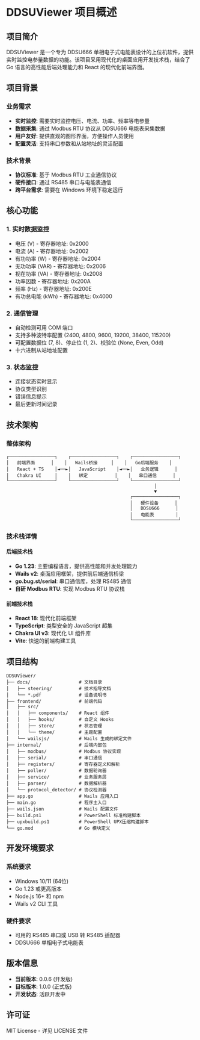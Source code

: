 # DDSUViewer 项目概述

## 项目简介

DDSUViewer 是一个专为 DDSU666 单相电子式电能表设计的上位机软件，提供实时监控电参量数据的功能。该项目采用现代化的桌面应用开发技术栈，结合了 Go 语言的高性能后端处理能力和 React 的现代化前端界面。

## 项目背景

### 业务需求
- **实时监控**: 需要实时监控电压、电流、功率、频率等电参量
- **数据采集**: 通过 Modbus RTU 协议从 DDSU666 电能表采集数据
- **用户友好**: 提供直观的图形界面，方便操作人员使用
- **配置灵活**: 支持串口参数和从站地址的灵活配置

### 技术背景
- **协议标准**: 基于 Modbus RTU 工业通信协议
- **硬件接口**: 通过 RS485 串口与电能表通信
- **跨平台需求**: 需要在 Windows 环境下稳定运行

## 核心功能

### 1. 实时数据监控
- 电压 (V) - 寄存器地址: 0x2000
- 电流 (A) - 寄存器地址: 0x2002
- 有功功率 (W) - 寄存器地址: 0x2004
- 无功功率 (VAR) - 寄存器地址: 0x2006
- 视在功率 (VA) - 寄存器地址: 0x2008
- 功率因数 - 寄存器地址: 0x200A
- 频率 (Hz) - 寄存器地址: 0x200E
- 有功总电能 (kWh) - 寄存器地址: 0x4000

### 2. 通信管理
- 自动检测可用 COM 端口
- 支持多种波特率配置 (2400, 4800, 9600, 19200, 38400, 115200)
- 可配置数据位 (7, 8)、停止位 (1, 2)、校验位 (None, Even, Odd)
- 十六进制从站地址配置

### 3. 状态监控
- 连接状态实时显示
- 协议类型识别
- 错误信息提示
- 最后更新时间记录

## 技术架构

### 整体架构
```
┌─────────────────┐    ┌─────────────────┐    ┌─────────────────┐
│   前端界面      │    │   Wails桥接     │    │   Go后端服务    │
│   React + TS    │◄──►│   JavaScript    │◄──►│   业务逻辑      │
│   Chakra UI     │    │   绑定          │    │   串口通信      │
└─────────────────┘    └─────────────────┘    └─────────────────┘
                                                       │
                                                       ▼
                                              ┌─────────────────┐
                                              │   硬件设备      │
                                              │   DDSU666      │
                                              │   电能表        │
                                              └─────────────────┘
```

### 技术栈详情

#### 后端技术栈
- **Go 1.23**: 主要编程语言，提供高性能和并发处理能力
- **Wails v2**: 桌面应用框架，提供前后端通信桥梁
- **go.bug.st/serial**: 串口通信库，处理 RS485 通信
- **自研 Modbus RTU**: 实现 Modbus RTU 协议栈

#### 前端技术栈
- **React 18**: 现代化前端框架
- **TypeScript**: 类型安全的 JavaScript 超集
- **Chakra UI v3**: 现代化 UI 组件库
- **Vite**: 快速的前端构建工具

## 项目结构

```
DDSUViewer/
├── docs/                  # 文档目录
│   ├── steering/          # 技术指导文档
│   └── *.pdf              # 设备说明书
├── frontend/              # 前端代码
│   ├── src/
│   │   ├── components/    # React 组件
│   │   ├── hooks/         # 自定义 Hooks
│   │   ├── store/         # 状态管理
│   │   └── theme/         # 主题配置
│   └── wailsjs/           # Wails 生成的绑定文件
├── internal/              # 后端内部包
│   ├── modbus/            # Modbus 协议实现
│   ├── serial/            # 串口通信
│   ├── registers/         # 寄存器定义和解析
│   ├── poller/            # 数据轮询器
│   ├── service/           # 业务服务层
│   ├── parser/            # 数据解析器
│   └── protocol_detector/ # 协议检测器
├── app.go                 # Wails 应用入口
├── main.go                # 程序主入口
├── wails.json             # Wails 配置文件
├── build.ps1              # PowerShell 标准构建脚本
├── upxbuild.ps1           # PowerShell UPX压缩构建脚本
└── go.mod                 # Go 模块定义
```

## 开发环境要求

### 系统要求
- Windows 10/11 (64位)
- Go 1.23 或更高版本
- Node.js 16+ 和 npm
- Wails v2 CLI 工具

### 硬件要求
- 可用的 RS485 串口或 USB 转 RS485 适配器
- DDSU666 单相电子式电能表

## 版本信息

- **当前版本**: 0.0.6 (开发版)
- **目标版本**: 1.0.0 (正式版)
- **开发状态**: 活跃开发中

## 许可证

MIT License - 详见 LICENSE 文件